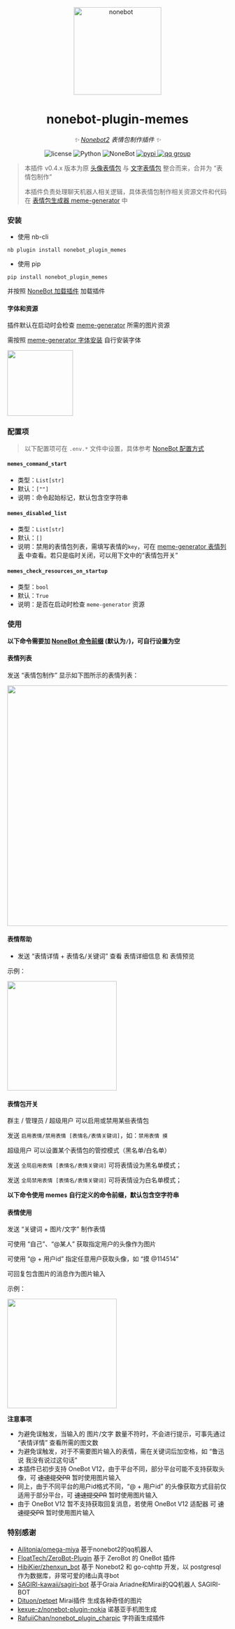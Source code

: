 <div align="center">

  <a href="https://v2.nonebot.dev/">
    <img src="https://v2.nonebot.dev/logo.png" width="200" height="200" alt="nonebot">
  </a>

# nonebot-plugin-memes

_✨ [Nonebot2](https://github.com/nonebot/nonebot2) 表情包制作插件 ✨_

<p align="center">
  <img src="https://img.shields.io/github/license/noneplugin/nonebot-plugin-memes" alt="license">
  <img src="https://img.shields.io/badge/python-3.8+-blue.svg" alt="Python">
  <img src="https://img.shields.io/badge/nonebot-2.0.0rc1+-red.svg" alt="NoneBot">
  <a href="https://pypi.org/project/nonebot-plugin-memes">
    <img src="https://badgen.net/pypi/v/nonebot-plugin-memes" alt="pypi">
  </a>
  <a href="https://jq.qq.com/?_wv=1027&k=wDVNrMdr">
    <img src="https://img.shields.io/badge/QQ%E7%BE%A4-682145034-orange" alt="qq group">
  </a>
</p>

</div>


> 本插件 v0.4.x 版本为原 [头像表情包](https://github.com/noneplugin/nonebot-plugin-petpet) 与 [文字表情包](https://github.com/noneplugin/nonebot-plugin-memes/tree/v0.3.x) 整合而来，合并为 “表情包制作”
> 
> 本插件负责处理聊天机器人相关逻辑，具体表情包制作相关资源文件和代码在 [表情包生成器 meme-generator](https://github.com/MeetWq/meme-generator) 中


### 安装

- 使用 nb-cli

```
nb plugin install nonebot_plugin_memes
```

- 使用 pip

```
pip install nonebot_plugin_memes
```
并按照 [NoneBot 加载插件](https://v2.nonebot.dev/docs/tutorial/plugin/load-plugin) 加载插件


#### 字体和资源

插件默认在启动时会检查 [meme-generator](https://github.com/MeetWq/meme-generator) 所需的图片资源

需按照 [meme-generator 字体安装](https://github.com/MeetWq/meme-generator#字体安装) 自行安装字体

<div align="left">
  <img src="https://s2.loli.net/2023/03/10/Y81ACvu2pGLW4Qc.jpg" width="150" />
</div>


### 配置项

> 以下配置项可在 `.env.*` 文件中设置，具体参考 [NoneBot 配置方式](https://v2.nonebot.dev/docs/tutorial/configuration#%E9%85%8D%E7%BD%AE%E6%96%B9%E5%BC%8F)

#### `memes_command_start`
 - 类型：`List[str]`
 - 默认：`[""]`
 - 说明：命令起始标记，默认包含空字符串

#### `memes_disabled_list`
 - 类型：`List[str]`
 - 默认：`[]`
 - 说明：禁用的表情包列表，需填写表情的`key`，可在 [meme-generator 表情列表](https://github.com/MeetWq/meme-generator/blob/main/docs/memes.md) 中查看。若只是临时关闭，可以用下文中的“表情包开关”

#### `memes_check_resources_on_startup`
 - 类型：`bool`
 - 默认：`True`
 - 说明：是否在启动时检查 `meme-generator` 资源


### 使用

**以下命令需要加 [NoneBot 命令前缀](https://v2.nonebot.dev/docs/api/config#Config-command_start) (默认为`/`)，可自行设置为空**

#### 表情列表

发送 “表情包制作” 显示如下图所示的表情列表：

<div align="left">
  <img src="https://s2.loli.net/2023/03/10/3BSlTXwCIycWUmK.jpg" width="550" />
</div>


#### 表情帮助

- 发送 “表情详情 + 表情名/关键词” 查看 表情详细信息 和 表情预览

示例：

<div align="left">
  <img src="https://s2.loli.net/2023/03/10/1glyUrwELCHMfkT.png" width="250" />
</div>


#### 表情包开关

群主 / 管理员 / 超级用户 可以启用或禁用某些表情包

发送 `启用表情/禁用表情 [表情名/表情关键词]`，如：`禁用表情 摸`

超级用户 可以设置某个表情包的管控模式（黑名单/白名单）

发送 `全局启用表情 [表情名/表情关键词]` 可将表情设为黑名单模式；

发送 `全局禁用表情 [表情名/表情关键词]` 可将表情设为白名单模式；


**以下命令使用 memes 自行定义的命令前缀，默认包含空字符串**

#### 表情使用

发送 “关键词 + 图片/文字” 制作表情

可使用 “自己”、“@某人” 获取指定用户的头像作为图片

可使用 “@ + 用户id” 指定任意用户获取头像，如 “摸 @114514”

可回复包含图片的消息作为图片输入

示例：

<div align="left">
  <img src="https://s2.loli.net/2023/03/10/UDTOuPnwk3emxv4.png" width="250" />
</div>


**注意事项**

- 为避免误触发，当输入的 图片/文字 数量不符时，不会进行提示，可事先通过 “表情详情” 查看所需的图文数
- 为避免误触发，对于不需要图片输入的表情，需在关键词后加空格，如 “鲁迅说 我没有说过这句话”
- 本插件已初步支持 OneBot V12，由于平台不同，部分平台可能不支持获取头像，可 ~~速速提交PR~~ 暂时使用图片输入
- 同上，由于不同平台的用户id格式不同，“@ + 用户id” 的头像获取方式目前仅适用于部分平台，可 ~~速速提交PR~~ 暂时使用图片输入
- 由于 OneBot V12 暂不支持获取回复消息，若使用 OneBot V12 适配器 可 ~~速速提交PR~~ 暂时使用图片输入


### 特别感谢

- [Ailitonia/omega-miya](https://github.com/Ailitonia/omega-miya) 基于nonebot2的qq机器人
- [FloatTech/ZeroBot-Plugin](https://github.com/FloatTech/ZeroBot-Plugin) 基于 ZeroBot 的 OneBot 插件
- [HibiKier/zhenxun_bot](https://github.com/HibiKier/zhenxun_bot) 基于 Nonebot2 和 go-cqhttp 开发，以 postgresql 作为数据库，非常可爱的绪山真寻bot
- [SAGIRI-kawaii/sagiri-bot](https://github.com/SAGIRI-kawaii/sagiri-bot) 基于Graia Ariadne和Mirai的QQ机器人 SAGIRI-BOT
- [Dituon/petpet](https://github.com/Dituon/petpet) Mirai插件 生成各种奇怪的图片
- [kexue-z/nonebot-plugin-nokia](https://github.com/kexue-z/nonebot-plugin-nokia) 诺基亚手机图生成
- [RafuiiChan/nonebot_plugin_charpic](https://github.com/RafuiiChan/nonebot_plugin_charpic) 字符画生成插件
